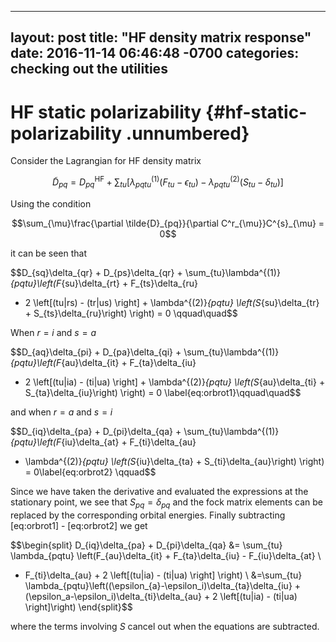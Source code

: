 <script type="text/javascript" async
  src="https://cdn.mathjax.org/mathjax/latest/MathJax.js?config=TeX-MML-AM_CHTML">
</script>

---
layout: post
title:  "HF density matrix response"
date:   2016-11-14 06:46:48 -0700
categories: checking out the utilities
---

HF static polarizability {#hf-static-polarizability .unnumbered}
========================

Consider the Lagrangian for HF density matrix

$$\tilde{D}_{pq} = D^{\text{HF}}_{pq} + \sum_{tu}\left[\lambda^{(1)}_{pqtu}\left(F_{tu}-\epsilon_{tu}\right)
-\lambda^{(2)}_{pqtu}\left(S_{tu}-\delta_{tu}\right)\right]$$

Using the condition

$$\sum_{\mu}\frac{\partial \tilde{D}_{pq}}{\partial C^r_{\mu}}C^{s}_{\mu} = 0$$

it can be seen that

$$D_{sq}\delta_{qr} + D_{ps}\delta_{qr} + \sum_{tu}\lambda^{(1)}_{pqtu}\left(F_{su}\delta_{rt} + F_{ts}\delta_{ru}  
  + 2 \left[(tu|rs) - (tr|us) \right] + \lambda^{(2)}_{pqtu} \left(S_{su}\delta_{tr} + S_{ts}\delta_{ru}\right) \right) = 0 \qquad\quad$$

When $r=i$ and $s=a$

$$D_{aq}\delta_{pi} + D_{pa}\delta_{qi} + \sum_{tu}\lambda^{(1)}_{pqtu}\left(F_{au}\delta_{it} + F_{ta}\delta_{iu}  
  + 2 \left[(tu|ia) - (ti|ua) \right] + \lambda^{(2)}_{pqtu} \left(S_{au}\delta_{ti} + S_{ta}\delta_{iu}\right) \right) = 0 \label{eq:orbrot1}\qquad\quad$$

and when $r=a$ and $s=i$

$$D_{iq}\delta_{pa} + D_{pi}\delta_{qa} + \sum_{tu}\lambda^{(1)}_{pqtu}\left(F_{iu}\delta_{at} + F_{ti}\delta_{au}  
  + \lambda^{(2)}_{pqtu} \left(S_{iu}\delta_{ta} + S_{ti}\delta_{au}\right) \right) = 0\label{eq:orbrot2} \qquad$$

Since we have taken the derivative and evaluated the expressions at the
stationary point, we see that $S_{pq} = \delta_{pq}$ and the fock matrix
elements can be replaced by the corresponding orbital energies. Finally
subtracting [eq:orbrot1] - [eq:orbrot2] we get

$$\begin{split}
D_{iq}\delta_{pa} + D_{pi}\delta_{qa} &= \sum_{tu} \lambda_{pqtu} \left(F_{au}\delta_{it} + F_{ta}\delta_{iu} - F_{iu}\delta_{at} \
- F_{ti}\delta_{au} + 2 \left[(tu|ia) - (ti|ua) \right] \right) \\
&=\sum_{tu} \lambda_{pqtu}\left((\epsilon_{a}-\epsilon_i)\delta_{ta}\delta_{iu} + (\epsilon_a-\epsilon_i)\delta_{ti}\delta_{au} + 2 \left[(tu|ia) - (ti|ua) \right]\right)
\end{split}$$

where the terms involving $S$ cancel out when the equations are
subtracted.
